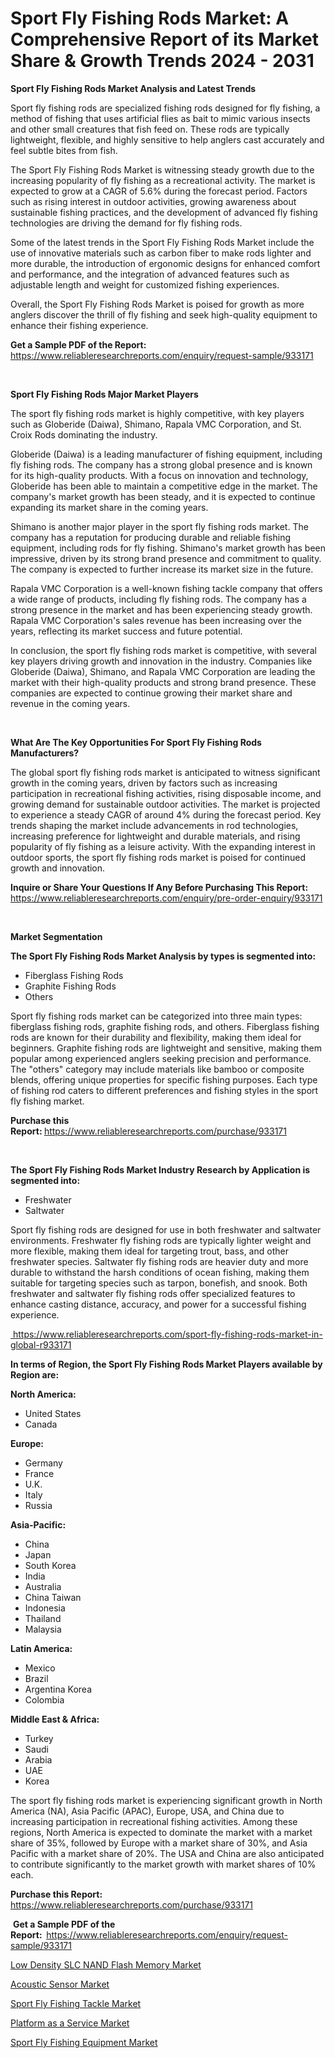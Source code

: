 <p><h1>Sport Fly Fishing Rods Market: A Comprehensive Report of its Market Share & Growth Trends 2024 - 2031</h1></p><p><strong>Sport Fly Fishing Rods Market Analysis and Latest Trends</strong></p>
<p><p>Sport fly fishing rods are specialized fishing rods designed for fly fishing, a method of fishing that uses artificial flies as bait to mimic various insects and other small creatures that fish feed on. These rods are typically lightweight, flexible, and highly sensitive to help anglers cast accurately and feel subtle bites from fish.</p><p>The Sport Fly Fishing Rods Market is witnessing steady growth due to the increasing popularity of fly fishing as a recreational activity. The market is expected to grow at a CAGR of 5.6% during the forecast period. Factors such as rising interest in outdoor activities, growing awareness about sustainable fishing practices, and the development of advanced fly fishing technologies are driving the demand for fly fishing rods.</p><p>Some of the latest trends in the Sport Fly Fishing Rods Market include the use of innovative materials such as carbon fiber to make rods lighter and more durable, the introduction of ergonomic designs for enhanced comfort and performance, and the integration of advanced features such as adjustable length and weight for customized fishing experiences.</p><p>Overall, the Sport Fly Fishing Rods Market is poised for growth as more anglers discover the thrill of fly fishing and seek high-quality equipment to enhance their fishing experience.</p></p>
<p><strong>Get a Sample PDF of the Report:&nbsp;</strong> <a href="https://www.reliableresearchreports.com/enquiry/request-sample/933171">https://www.reliableresearchreports.com/enquiry/request-sample/933171</a></p>
<p>&nbsp;</p>
<p><strong>Sport Fly Fishing Rods Major Market Players</strong></p>
<p><p>The sport fly fishing rods market is highly competitive, with key players such as Globeride (Daiwa), Shimano, Rapala VMC Corporation, and St. Croix Rods dominating the industry. </p><p>Globeride (Daiwa) is a leading manufacturer of fishing equipment, including fly fishing rods. The company has a strong global presence and is known for its high-quality products. With a focus on innovation and technology, Globeride has been able to maintain a competitive edge in the market. The company's market growth has been steady, and it is expected to continue expanding its market share in the coming years.</p><p>Shimano is another major player in the sport fly fishing rods market. The company has a reputation for producing durable and reliable fishing equipment, including rods for fly fishing. Shimano's market growth has been impressive, driven by its strong brand presence and commitment to quality. The company is expected to further increase its market size in the future.</p><p>Rapala VMC Corporation is a well-known fishing tackle company that offers a wide range of products, including fly fishing rods. The company has a strong presence in the market and has been experiencing steady growth. Rapala VMC Corporation's sales revenue has been increasing over the years, reflecting its market success and future potential.</p><p>In conclusion, the sport fly fishing rods market is competitive, with several key players driving growth and innovation in the industry. Companies like Globeride (Daiwa), Shimano, and Rapala VMC Corporation are leading the market with their high-quality products and strong brand presence. These companies are expected to continue growing their market share and revenue in the coming years.</p></p>
<p>&nbsp;</p>
<p><strong>What Are The Key Opportunities For Sport Fly Fishing Rods Manufacturers?</strong></p>
<p><p>The global sport fly fishing rods market is anticipated to witness significant growth in the coming years, driven by factors such as increasing participation in recreational fishing activities, rising disposable income, and growing demand for sustainable outdoor activities. The market is projected to experience a steady CAGR of around 4% during the forecast period. Key trends shaping the market include advancements in rod technologies, increasing preference for lightweight and durable materials, and rising popularity of fly fishing as a leisure activity. With the expanding interest in outdoor sports, the sport fly fishing rods market is poised for continued growth and innovation.</p></p>
<p><strong>Inquire or Share Your Questions If Any Before Purchasing This Report:</strong> <a href="https://www.reliableresearchreports.com/enquiry/pre-order-enquiry/933171">https://www.reliableresearchreports.com/enquiry/pre-order-enquiry/933171</a></p>
<p>&nbsp;</p>
<p><strong>Market Segmentation</strong></p>
<p><strong>The Sport Fly Fishing Rods Market Analysis by types is segmented into:</strong></p>
<p><ul><li>Fiberglass Fishing Rods</li><li>Graphite Fishing Rods</li><li>Others</li></ul></p>
<p><p>Sport fly fishing rods market can be categorized into three main types: fiberglass fishing rods, graphite fishing rods, and others. Fiberglass fishing rods are known for their durability and flexibility, making them ideal for beginners. Graphite fishing rods are lightweight and sensitive, making them popular among experienced anglers seeking precision and performance. The "others" category may include materials like bamboo or composite blends, offering unique properties for specific fishing purposes. Each type of fishing rod caters to different preferences and fishing styles in the sport fly fishing market.</p></p>
<p><strong>Purchase this Report:&nbsp;</strong><a href="https://www.reliableresearchreports.com/purchase/933171">https://www.reliableresearchreports.com/purchase/933171</a></p>
<p>&nbsp;</p>
<p><strong>The Sport Fly Fishing Rods Market Industry Research by Application is segmented into:</strong></p>
<p><ul><li>Freshwater</li><li>Saltwater</li></ul></p>
<p><p>Sport fly fishing rods are designed for use in both freshwater and saltwater environments. Freshwater fly fishing rods are typically lighter weight and more flexible, making them ideal for targeting trout, bass, and other freshwater species. Saltwater fly fishing rods are heavier duty and more durable to withstand the harsh conditions of ocean fishing, making them suitable for targeting species such as tarpon, bonefish, and snook. Both freshwater and saltwater fly fishing rods offer specialized features to enhance casting distance, accuracy, and power for a successful fishing experience.</p></p>
<p><a href="https://www.reliableresearchreports.com/sport-fly-fishing-rods-market-in-global-r933171">&nbsp;https://www.reliableresearchreports.com/sport-fly-fishing-rods-market-in-global-r933171</a></p>
<p><strong>In terms of Region, the Sport Fly Fishing Rods Market Players available by Region are:</strong></p>
<p>
    <p> <strong> North America: </strong>
        <ul>
            <li>United States</li>
            <li>Canada</li>
        </ul>
        </p> 
    <p> <strong> Europe: </strong>
        <ul>
            <li>Germany</li>
            <li>France</li>
            <li>U.K.</li>
            <li>Italy</li>
            <li>Russia</li>
        </ul>
        </p> 
    <p> <strong> Asia-Pacific: </strong>
        <ul>
            <li>China</li>
            <li>Japan</li>
            <li>South Korea</li>
            <li>India</li>
            <li>Australia</li>
            <li>China Taiwan</li>
            <li>Indonesia</li>
            <li>Thailand</li>
            <li>Malaysia</li>
        </ul>
        </p> 
    <p> <strong> Latin America: </strong>
        <ul>
            <li>Mexico</li>
            <li>Brazil</li>
            <li>Argentina Korea</li>
            <li>Colombia</li>
        </ul>
        </p> 
    <p> <strong> Middle East & Africa: </strong>
        <ul>
            <li>Turkey</li>
            <li>Saudi</li>
            <li>Arabia</li>
            <li>UAE</li>
            <li>Korea</li>
        </ul>
    </p>
    </p>
<p><p>The sport fly fishing rods market is experiencing significant growth in North America (NA), Asia Pacific (APAC), Europe, USA, and China due to increasing participation in recreational fishing activities. Among these regions, North America is expected to dominate the market with a market share of 35%, followed by Europe with a market share of 30%, and Asia Pacific with a market share of 20%. The USA and China are also anticipated to contribute significantly to the market growth with market shares of 10% each.</p></p>
<p><strong>Purchase this Report: </strong><a href="https://www.reliableresearchreports.com/purchase/933171">https://www.reliableresearchreports.com/purchase/933171</a></p>
<p>&nbsp;<strong>Get a Sample PDF of the Report:&nbsp;&nbsp;</strong><a href="https://www.reliableresearchreports.com/enquiry/request-sample/933171">https://www.reliableresearchreports.com/enquiry/request-sample/933171</a></p>
<p><strong></strong></p>
<p><p><a href="https://issuu.com/reportprime-2/docs/low-density-slc-nand-flash-memory-m_d3ccf8a26fc43b">Low Density SLC NAND Flash Memory Market</a></p><p><a href="https://issuu.com/reportprime-2/docs/acoustic-sensor-market-size-2030.pp_a82ea9a0132d56">Acoustic Sensor Market</a></p><p><a href="https://github.com/tamvrosiya/Market-Research-Report-List-5/blob/main/sport-fly-fishing-tackle-market.md">Sport Fly Fishing Tackle Market</a></p><p><a href="https://medium.com/@kimwalker1923/platform-as-a-service-market-strategic-insights-product-evolution-and-market-segmentation-in-the-60686f877148">Platform as a Service Market</a></p><p><a href="https://github.com/pizolina/Market-Research-Report-List-6/blob/main/sport-fly-fishing-equipment-market.md">Sport Fly Fishing Equipment Market</a></p></p>